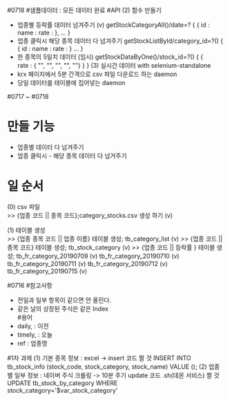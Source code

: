 #0718
#샘플데이터 : 모든 데이터 완료
#API
(2) 함수 만들기   
  - 업종별 등락률 데이터 넘겨주기    (v)
    getStockCategoryAll()/date=?
    {
      {
        id :
        name :
        rate :
      },
      ...
    }
  - 업종 클릭시 해당 종목 데이터 다 넘겨주기
    getStockListById/category_id=?()
    {
        {
            id :
            name :
            rate :
        }
        ...
    }
  - 한 종목의 5일치 데이터 (임시)
    getStockDataByOne()/stock_id=?()
    {
        {   
            rate : { "", "", "", "", ""}
        }
    }
(3) 실시간 데이터 with selenium-standalone   
  - krx 페이지에서 5분 간격으로 csv 파일 다운로드 하는 daemon   
  - 당일 데이터를 테이블에 집어넣는 daemon   

#0717 ~ #0718
# 만들 기능   
  - 업종별 데이터 다 넘겨주기   
  - 업종 클릭시 - 해당 종목 데이터 다 넘거주기   

# 일 순서   
  (0) csv 파일   
    >> {업종 코드 || 종목 코드};category_stocks.csv 생성 하기 (v)

  (1) 테이블 생성   
    >> {업종 종목 코드 || 업종 이름} 테이블 생성; tb_category_list (v)
    >> {업종 코드 || 종목 코드} 테이블 생성; tb_stock_category (v)
    >> {업종 코드 || 등락률 } 테이블 생성; tb_fr_category_20190709 (v)
    tb_fr_category_20190710 (v)
    tb_fr_category_20190711 (v)
    tb_fr_category_20190712 (v)
    tb_fr_category_20190715 (v)

#0716
#참고사항   
- 전일과 일부 항목이 같으면 안 올린다.   
- 같은 날의 상장된 주식은 같은 Index   
#용어   
- daily, : 이전   
- timely, : 오늘   
- ref : 업종명   

#1차 과제
(1) 기본 종목 정보 : excel -> insert 코드 짤 것
INSERT INTO tb_stock_info (stock_code, stock_category, stock_name) VALUE ();
(2) 업종별 일부 정보 : 네이버 주식 크롤링 -> 10분 주기 update 코드 .sh(데몬 서비스) 짤 것
UPDATE tb_stock_by_category WHERE stock_category='$var_stock_category'
